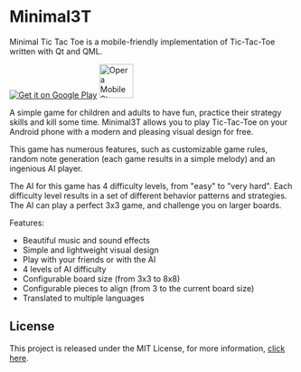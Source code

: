 # Minimal3T

Minimal Tic Tac Toe is a mobile-friendly implementation of Tic-Tac-Toe written with Qt and QML.

<a href="https://play.google.com/store/apps/details?id=org.alexspataru.supertac"><img alt="Get it on Google Play" src="http://emanual.github.io/Android-docs/images/brand/en_generic_rgb_wo_60.png"/></a> 
<a href="http://apps.opera.com/badge.php?a=c&v=dark_v2&did=221420&pid=931644" target="_blank"><img src="https://apps.opera.com/badge.php?a=s&v=dark_v2&did=221420&pid=931644" height="60" alt="Opera Mobile Store"  title="Opera Mobile Store" /></a>

A simple game for children and adults to have fun, practice their strategy skills and kill some time. Minimal3T allows you to play Tic-Tac-Toe on your Android phone with a modern and pleasing visual design for free.

This game has numerous features, such as customizable game rules, random note generation (each game results in a simple melody) and an ingenious AI player.

The AI for this game has 4 difficulty levels, from "easy" to "very hard". Each difficulty level results in a set of different behavior patterns and strategies. The AI can play a perfect 3x3 game, and challenge you on larger boards.

Features:
- Beautiful music and sound effects
- Simple and lightweight visual design
- Play with your friends or with the AI
- 4 levels of AI difficulty
- Configurable board size (from 3x3 to 8x8)
- Configurable pieces to align (from 3 to the current board size)
- Translated to multiple languages

## License

This project is released under the MIT License, for more information, [click here](License.md).
